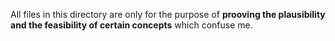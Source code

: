 All files in this directory are only for the purpose of **prooving the plausibility and the feasibility of certain concepts** which confuse me.